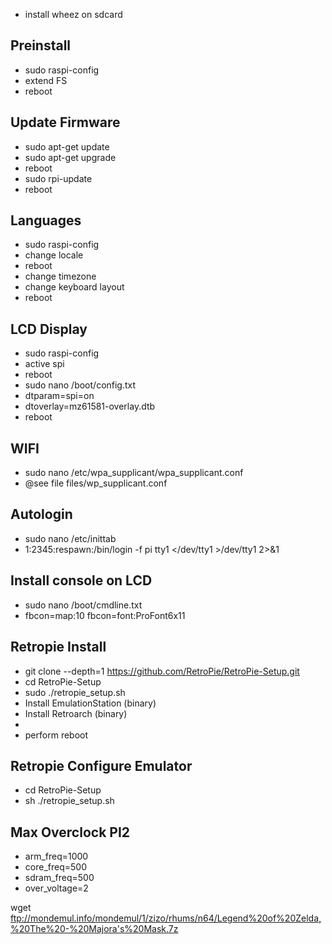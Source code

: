 - install wheez on sdcard

## Preinstall
- sudo raspi-config
- extend FS
- reboot

## Update Firmware
- sudo apt-get update
- sudo apt-get upgrade
- reboot
- sudo rpi-update
- reboot

## Languages
- sudo raspi-config
- change locale
- reboot
- change timezone
- change keyboard layout
- reboot

## LCD Display
- sudo raspi-config
- active spi
- reboot
- sudo nano /boot/config.txt
- dtparam=spi=on
- dtoverlay=mz61581-overlay.dtb
- reboot

## WIFI
- sudo nano /etc/wpa_supplicant/wpa_supplicant.conf
- @see file files/wp_supplicant.conf

## Autologin
- sudo nano /etc/inittab
- 1:2345:respawn:/bin/login -f pi tty1 </dev/tty1 >/dev/tty1 2>&1

## Install console on LCD
- sudo nano /boot/cmdline.txt
- fbcon=map:10 fbcon=font:ProFont6x11

## Retropie Install
- git clone --depth=1 https://github.com/RetroPie/RetroPie-Setup.git
- cd RetroPie-Setup
- sudo ./retropie_setup.sh
- Install EmulationStation (binary)
- Install Retroarch (binary)
- 
- perform reboot

## Retropie Configure Emulator
- cd RetroPie-Setup
- sh ./retropie_setup.sh

## Max Overclock PI2
- arm_freq=1000
- core_freq=500
- sdram_freq=500
- over_voltage=2


wget ftp://mondemul.info/mondemul/1/zizo/rhums/n64/Legend%20of%20Zelda,%20The%20-%20Majora's%20Mask.7z
